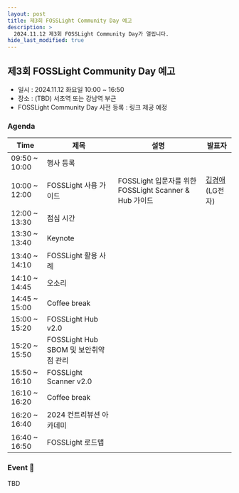 ```yaml
---
layout: post
title: 제3회 FOSSLight Community Day 예고
description: >
  2024.11.12 제3회 FOSSLight Community Day가 열립니다.
hide_last_modified: true
---
```


## 제3회 FOSSLight Community Day 예고
 - 일시 : 2024.11.12 화요일 10:00 ~ 16:50
 - 장소 : (TBD) 서초역 또는 강남역 부근 
 - FOSSLight Community Day 사전 등록 : 링크 제공 예정

### Agenda

<div class="datatable-begin"></div>

|Time|제목|설명|발표자|
|--- | --- |--- | --- | 
|09:50 ~ 10:00|행사 등록| || 
|10:00 ~ 12:00|FOSSLight 사용 가이드|FOSSLight 입문자를 위한 FOSSLight Scanner & Hub 가이드|[김경애](https://www.linkedin.com/in/kyoungae-kim-597a1630/)(LG전자)|
|12:00 ~ 13:30|점심 시간||
|13:30 ~ 13:40|Keynote| ||
|13:40 ~ 14:10|FOSSLight 활용 사례|||
|14:10 ~ 14:45|오소리||
|14:45 ~ 15:00|Coffee break||
|15:00 ~ 15:20|FOSSLight Hub v2.0| ||
|15:20 ~ 15:50|FOSSLight Hub SBOM 및 보안취약점 관리||
|15:50 ~ 16:10|FOSSLight Scanner v2.0||
|16:10 ~ 16:20|Coffee break| ||
|16:20 ~ 16:40|2024 컨트리뷰션 아카데미|||
|16:40 ~ 16:50|FOSSLight 로드맵|||

<div class="datatable-end"></div>

### Event 🎉
TBD
